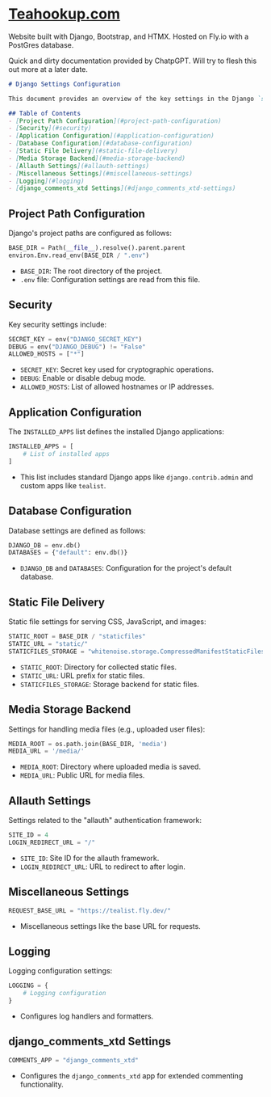 # [Teahookup.com](https://teahookup.com/)

Website built with Django, Bootstrap, and HTMX. Hosted on Fly.io with a PostGres database.

Quick and dirty documentation provided by ChatpGPT. Will try to flesh this out more at a later date. 

```markdown
# Django Settings Configuration

This document provides an overview of the key settings in the Django `settings.py` file for the `config` project. The configuration is generated by `django-admin startproject` and uses Django 4.1.6.

## Table of Contents
- [Project Path Configuration](#project-path-configuration)
- [Security](#security)
- [Application Configuration](#application-configuration)
- [Database Configuration](#database-configuration)
- [Static File Delivery](#static-file-delivery)
- [Media Storage Backend](#media-storage-backend)
- [Allauth Settings](#allauth-settings)
- [Miscellaneous Settings](#miscellaneous-settings)
- [Logging](#logging)
- [django_comments_xtd Settings](#django_comments_xtd-settings)
```

## Project Path Configuration

Django's project paths are configured as follows:

```python
BASE_DIR = Path(__file__).resolve().parent.parent
environ.Env.read_env(BASE_DIR / ".env")
```

- `BASE_DIR`: The root directory of the project.
- `.env` file: Configuration settings are read from this file.

## Security

Key security settings include:

```python
SECRET_KEY = env("DJANGO_SECRET_KEY")
DEBUG = env("DJANGO_DEBUG") != "False"
ALLOWED_HOSTS = ["*"]
```

- `SECRET_KEY`: Secret key used for cryptographic operations.
- `DEBUG`: Enable or disable debug mode.
- `ALLOWED_HOSTS`: List of allowed hostnames or IP addresses.

## Application Configuration

The `INSTALLED_APPS` list defines the installed Django applications:

```python
INSTALLED_APPS = [
    # List of installed apps
]
```

- This list includes standard Django apps like `django.contrib.admin` and custom apps like `tealist`.

## Database Configuration

Database settings are defined as follows:

```python
DJANGO_DB = env.db()
DATABASES = {"default": env.db()}
```

- `DJANGO_DB` and `DATABASES`: Configuration for the project's default database.

## Static File Delivery

Static file settings for serving CSS, JavaScript, and images:

```python
STATIC_ROOT = BASE_DIR / "staticfiles"
STATIC_URL = "static/"
STATICFILES_STORAGE = "whitenoise.storage.CompressedManifestStaticFilesStorage"
```

- `STATIC_ROOT`: Directory for collected static files.
- `STATIC_URL`: URL prefix for static files.
- `STATICFILES_STORAGE`: Storage backend for static files.

## Media Storage Backend

Settings for handling media files (e.g., uploaded user files):

```python
MEDIA_ROOT = os.path.join(BASE_DIR, 'media')
MEDIA_URL = '/media/'
```

- `MEDIA_ROOT`: Directory where uploaded media is saved.
- `MEDIA_URL`: Public URL for media files.

## Allauth Settings

Settings related to the "allauth" authentication framework:

```python
SITE_ID = 4
LOGIN_REDIRECT_URL = "/"
```

- `SITE_ID`: Site ID for the allauth framework.
- `LOGIN_REDIRECT_URL`: URL to redirect to after login.

## Miscellaneous Settings

```python
REQUEST_BASE_URL = "https://tealist.fly.dev/"
```

- Miscellaneous settings like the base URL for requests.

## Logging

Logging configuration settings:

```python
LOGGING = {
    # Logging configuration
}
```

- Configures log handlers and formatters.

## django_comments_xtd Settings

```python
COMMENTS_APP = "django_comments_xtd"
```

- Configures the `django_comments_xtd` app for extended commenting functionality.
